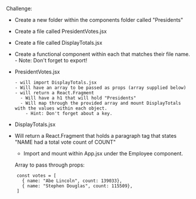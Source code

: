Challenge:

- Create a new folder within the components folder called "Presidents"
- Create a file called PresidentVotes.jsx
- Create a file called DisplayTotals.jsx
- Create a functional component within each that matches their file name. - Note: Don't forget to export!

- PresidentVotes.jsx

      - will import DisplayTotals.jsx
      - Will have an array to be passed as props (array supplied below)
      - will return a React.Fragment
        - Will have a h1 that will hold "Presidents"
        - Will map through the provided array and mount DisplayTotals with the values within each object.
          - Hint: Don't forget about a key.

- DisplayTotals.jsx

- Will return a React.Fragment that holds a paragraph tag that states "NAME had a total vote count of COUNT"

  - Import and mount within App.jsx under the Employee component.

  Array to pass through props:

```
    const votes = [
      { name: "Abe Lincoln", count: 139033},
      { name: "Stephen Douglas", count: 115509},
    ]
```
